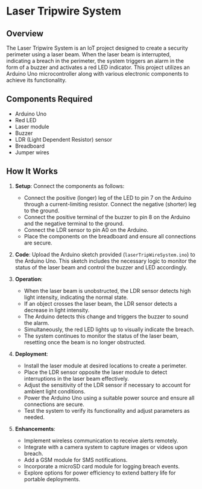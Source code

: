 # Laser Tripwire System

## Overview
The Laser Tripwire System is an IoT project designed to create a security perimeter using a laser beam. When the laser beam is interrupted, indicating a breach in the perimeter, the system triggers an alarm in the form of a buzzer and activates a red LED indicator. This project utilizes an Arduino Uno microcontroller along with various electronic components to achieve its functionality.

## Components Required
- Arduino Uno
- Red LED
- Laser module
- Buzzer
- LDR (Light Dependent Resistor) sensor
- Breadboard
- Jumper wires

## How It Works
1. **Setup**: Connect the components as follows:
   - Connect the positive (longer) leg of the LED to pin 7 on the Arduino through a current-limiting resistor. Connect the negative (shorter) leg to the ground.
   - Connect the positive terminal of the buzzer to pin 8 on the Arduino and the negative terminal to the ground.
   - Connect the LDR sensor to pin A0 on the Arduino.
   - Place the components on the breadboard and ensure all connections are secure.
   
2. **Code**: Upload the Arduino sketch provided (`laserTripWireSystem.ino`) to the Arduino Uno. This sketch includes the necessary logic to monitor the status of the laser beam and control the buzzer and LED accordingly.

3. **Operation**:
   - When the laser beam is unobstructed, the LDR sensor detects high light intensity, indicating the normal state.
   - If an object crosses the laser beam, the LDR sensor detects a decrease in light intensity.
   - The Arduino detects this change and triggers the buzzer to sound the alarm.
   - Simultaneously, the red LED lights up to visually indicate the breach.
   - The system continues to monitor the status of the laser beam, resetting once the beam is no longer obstructed.

4. **Deployment**:
   - Install the laser module at desired locations to create a perimeter.
   - Place the LDR sensor opposite the laser module to detect interruptions in the laser beam effectively.
   - Adjust the sensitivity of the LDR sensor if necessary to account for ambient light conditions.
   - Power the Arduino Uno using a suitable power source and ensure all connections are secure.
   - Test the system to verify its functionality and adjust parameters as needed.

5. **Enhancements**:
   - Implement wireless communication to receive alerts remotely.
   - Integrate with a camera system to capture images or videos upon breach.
   - Add a GSM module for SMS notifications.
   - Incorporate a microSD card module for logging breach events.
   - Explore options for power efficiency to extend battery life for portable deployments.
